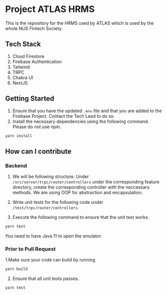 # Project ATLAS HRMS

This is the repository for the HRMS used by ATLAS which is used by the whole NUS Fintech Society.

## Tech Stack

1. Cloud Firestore
2. Firebase Authentication
3. Tailwind
4. TRPC
5. Chakra UI
6. NextJS

## Getting Started

1. Ensure that you have the updated `.env` file and that you are added to the Firebase Project. Contact the Tech Lead to do so.
2. Install the necessary dependencies using the following command. Please do not use npm.

```bash
yarn install
```

## How can I contribute

### Backend

1. We will be following structure. Under `/src/server/trpc/router/controllers` under the corresponding feature directory, create the corresponding controller with the neccessary methods. We are using OOP for abstraction and encapsulation.

2. Write unit tests for the following code under `/test/trpc/router/controllers`.

3. Execute the following command to ensure that the unit test works.

```bash
yarn test
```

You need to have Java 11 to open the emulator.

### Prior to Pull Request

1.Make sure your code can build by running

```bash
yarn build
```

2. Ensure that all unit tests passes.

```bash
yarn test
```
